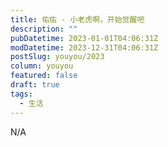 ```yaml
---
title: 佑佑 - 小老虎啊，开始觉醒吧
description: ""
pubDatetime: 2023-01-01T04:06:31Z
modDatetime: 2023-12-31T04:06:31Z
postSlug: youyou/2023
column: youyou
featured: false
draft: true
tags:
  - 生活
---
```


N/A